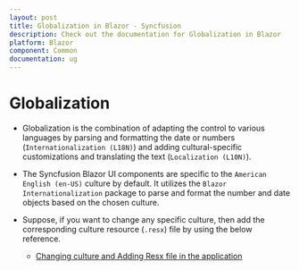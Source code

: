 ```yaml
---
layout: post
title: Globalization in Blazor - Syncfusion
description: Check out the documentation for Globalization in Blazor
platform: Blazor
component: Common
documentation: ug
---
```


# Globalization

* Globalization is the combination of adapting the control to various languages by parsing and formatting the date or numbers (`Internationalization (L18N)`) and adding cultural-specific customizations and translating the text (`Localization (L10N)`).

* The Syncfusion Blazor UI components are specific to the `American English (en-US)` culture by default. It utilizes the `Blazor Internationalization` package to parse and format the number and date objects based on the chosen culture.

* Suppose, if you want to change any specific culture, then add the corresponding culture resource (`.resx`) file by using the below reference. 
    * [Changing culture and Adding Resx file in the application](https://blazor.syncfusion.com/documentation/common/localization#how-to-enable-localization-in-blazor-application)